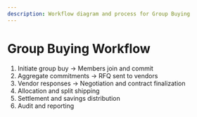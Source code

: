 ```yaml
---
description: Workflow diagram and process for Group Buying
---
```


# Group Buying Workflow
1. Initiate group buy → Members join and commit
2. Aggregate commitments → RFQ sent to vendors
3. Vendor responses → Negotiation and contract finalization
4. Allocation and split shipping
5. Settlement and savings distribution
6. Audit and reporting
